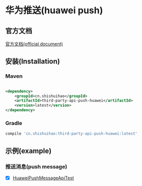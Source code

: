 # 华为推送(huawei push)

## 官方文档

[官方文档(official document)](https://developer.huawei.com/consumer/cn/hms/huawei-pushkit/)

## 安装(Installation)

### Maven

```xml

<dependency>
    <groupId>cn.shishuihao</groupId>
    <artifactId>third-party-api-push-huawei</artifactId>
    <version>latest</version>
</dependency>
```

### Gradle

```groovy
compile 'cn.shishuihao:third-party-api-push-huawei:latest'
```

## 示例(example)

### 推送消息(push message)

-   [x] [HuaweiPushMessageApiTest](/third-party-api-push-huawei/src/test/java/cn/shishuihao/thirdparty/api/push/huawei/api/HuaweiPushMessageApiTest.java)
